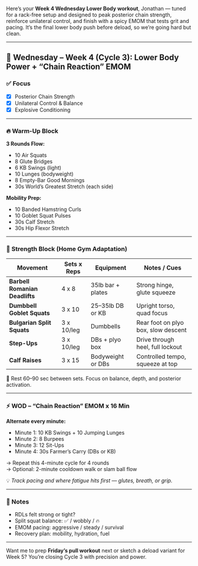 Here’s your **Week 4 Wednesday Lower Body workout**, Jonathan — tuned for a rack-free setup and designed to peak posterior chain strength, reinforce unilateral control, and finish with a spicy EMOM that tests grit and pacing. It’s the final lower body push before deload, so we’re going hard but clean.

---

## 🦵 Wednesday – Week 4 (Cycle 3): Lower Body Power + “Chain Reaction” EMOM

### ✅ Focus
- [x] Posterior Chain Strength  
- [x] Unilateral Control & Balance  
- [x] Explosive Conditioning  

---

### 🔥 Warm-Up Block  
**3 Rounds Flow:**
- 10 Air Squats  
- 8 Glute Bridges  
- 6 KB Swings (light)  
- 10 Lunges (bodyweight)  
- 8 Empty-Bar Good Mornings  
- 30s World’s Greatest Stretch (each side)

**Mobility Prep:**
- 10 Banded Hamstring Curls  
- 10 Goblet Squat Pulses  
- 30s Calf Stretch  
- 30s Hip Flexor Stretch

---

### 🧱 Strength Block (Home Gym Adaptation)  
| Movement                     | Sets x Reps | Equipment            | Notes / Cues                     |
|------------------------------|-------------|----------------------|----------------------------------|
| **Barbell Romanian Deadlifts** | 4 x 8       | 35lb bar + plates     | Strong hinge, glute squeeze      |
| **Dumbbell Goblet Squats**     | 3 x 10      | 25–35lb DB or KB      | Upright torso, quad focus        |
| **Bulgarian Split Squats**     | 3 x 10/leg  | Dumbbells             | Rear foot on plyo box, slow descent |
| **Step-Ups**                   | 3 x 10/leg  | DBs + plyo box        | Drive through heel, full lockout |
| **Calf Raises**                | 3 x 15      | Bodyweight or DBs     | Controlled tempo, squeeze at top |

🧠 Rest 60–90 sec between sets. Focus on balance, depth, and posterior activation.

---

### ⚡️ WOD – “Chain Reaction” EMOM x 16 Min

**Alternate every minute:**
- Minute 1: 10 KB Swings + 10 Jumping Lunges  
- Minute 2: 8 Burpees  
- Minute 3: 12 Sit-Ups  
- Minute 4: 30s Farmer’s Carry (DBs or KB)

→ Repeat this 4-minute cycle for 4 rounds  
→ Optional: 2-minute cooldown walk or slam ball flow

💡 *Track pacing and where fatigue hits first — glutes, breath, or grip.*

---

### 🧾 Notes
- RDLs felt strong or tight?  
- Split squat balance: ✅ / wobbly / 🔥  
- EMOM pacing: aggressive / steady / survival  
- Recovery plan: mobility, hydration, fuel

---

Want me to prep **Friday’s pull workout** next or sketch a deload variant for Week 5? You’re closing Cycle 3 with precision and power.
